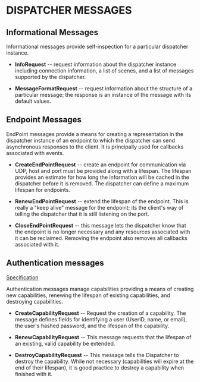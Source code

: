 # DISPATCHER MESSAGES #

## Informational Messages ##

Informational messages provide self-inspection for a particular
dispatcher instance.

* **InfoRequest** -- request information about the dispatcher instance
including connection information, a list of scenes, and a list of
messages supported by the dispatcher. 

* **MessageFormatRequest** -- request information about the structure of
a particular message; the response is an instance of the message with
its default values. 

## Endpoint Messages ##

EndPoint messages provide a means for creating a representation in the
dispatcher instance of an endpoint to which the dispatcher can send
asynchronous responses to the client. It is principally used for
callbacks associated with events.

* **CreateEndPointRequest** -- create an endpoint for communication via
UDP, host and port must be provided along with a lifespan. The
lifespan provides an estimate for how long the information will be
cached in the dispatcher before it is removed. The dispatcher can
define a maximum lifespan for endpoints.

* **RenewEndPointRequest** -- extend the lifespan of the endpoint. This
is really a "keep alive" message for the endpoint; its the client's way
of telling the dispatcher that it is still listening on the port. 

* **CloseEndPointRequest** -- this message lets the dispatcher know that
the endpoint is no longer necessary and any resources associated with it
can be reclaimed. Removing the endpoint also removes all callbacks
associated with it. 

## Authentication messages ##

[Specification](/modules/dispatcher/Dispatcher/AuthMessages.js)

Authentication messages manage capabilities providing a means of
creating new capabilities, renewing the lifespan of existing
capabilities, and destroying capabilities.

* **CreateCapabilityRequest** -- Request the creation of a
capability. The message defines fields for identifying a user (UserID,
name, or email), the user's hashed password, and the lifespan of the
capability. 

* **RenewCapabilityRequest** -- This message requests that the lifespan
of an existing, valid capability be extended. 

* **DestroyCapabilityRequest** -- This message tells the Dispatcher to
destroy the capability. While not necessary (capabilities will expire
at the end of their lifespan), it is good practice to destroy a
capability when finished with it. 

